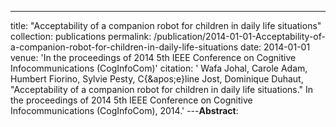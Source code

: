 ---
title: "Acceptability of a companion robot for children in daily life situations"
collection: publications
permalink: /publication/2014-01-01-Acceptability-of-a-companion-robot-for-children-in-daily-life-situations
date: 2014-01-01
venue: 'In the proceedings of 2014 5th IEEE Conference on Cognitive Infocommunications (CogInfoCom)'
citation: ' Wafa Johal,  Carole Adam,  Humbert Fiorino,  Sylvie Pesty,  C{\&apos;e}line Jost,  Dominique Duhaut, &quot;Acceptability of a companion robot for children in daily life situations.&quot; In the proceedings of 2014 5th IEEE Conference on Cognitive Infocommunications (CogInfoCom), 2014.'
---**Abstract**: